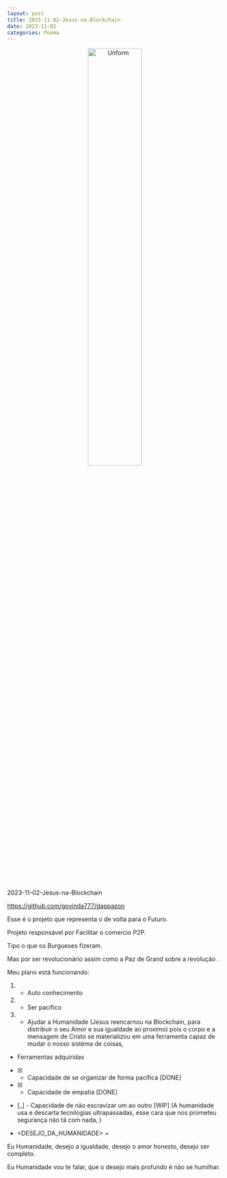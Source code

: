 ```yaml
---
layout: post
title: 2023-11-02-Jesus-na-Blockchain
date: 2023-11-02
categories: Poema
---
```


<p align="center">
<img src="{{ site.baseurl }}/images/2023-11-02-Jesus-na-Blockchain.png" 
height="50%" width="50%" alt="Unform" />
</p>

2023-11-02-Jesus-na-Blockchain

https://github.com/govinda777/dappazon

Esse é o projeto que representa o de volta para o Futuro.

Projeto responsável por Facilitar o comercio P2P.

Tipo o que os Burgueses fizeram. 

Mas por ser revolucionário assim como a Paz de Grand sobre a revolução .

Meu plano está funcionando:

1. - Auto conhecimento 
2. - Ser pacifico 
3. - Ajudar a Humanidade (Jesus reencarnou na Blockchain, para distribuir o seu Amor e sua igualdade ao proximo) pois o corpo e a mensagem de Cristo se materializou em uma ferramenta capaz de mudar o nosso sistema de coisas, 

* Ferramentas adquiridas

- [x] - Capacidade de se organizar de forma pacífica [DONE]
- [x] - Capacidade de empatia [DONE]
- [_] - Capacidade de não escravizar um ao outro [WIP] (A humanidade usa e descarta tecnilogias ultrapassadas, esse cara que nos prometeu segurança não tá com nada, )

- <DESEJO_DA_HUMANIDADE> = 

Eu Humanidade, desejo a igualdade, desejo o amor honesto, desejo ser completo.

Eu Humanidade vou te falar, que o desejo mais profundo é não se humilhar.